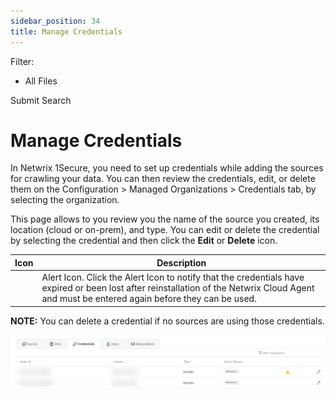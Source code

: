 ```yaml
---
sidebar_position: 34
title: Manage Credentials
---
```


Filter: 

* All Files

Submit Search

# Manage Credentials

In Netwrix 1Secure, you need to set up credentials while adding the sources for crawling your data. You can then review the credentials, edit, or delete them on the Configuration > Managed Organizations > Credentials tab, by selecting the organization.

This page allows to you review you the name of the source you created, its location (cloud or on-prem), and type. You can edit or delete the credential by selecting the credential and then click the **Edit** or **Delete** icon.

| Icon | Description |
| --- | --- |
|  | Alert Icon. Click the Alert Icon to notify that the credentials have expired or been lost after reinstallation of the Netwrix Cloud Agent and must be entered again before they can be used. |

**NOTE:** You can delete a credential if no sources are using those credentials.

![](../../../Resources/Images/1Secure/Credentials.png)